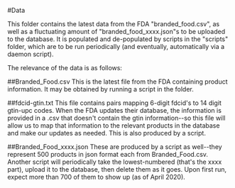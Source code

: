 #Data

This folder contains the latest data from the FDA "branded_food.csv", as well as
a fluctuating amount of "branded_food_xxxx.json"s to be uploaded to the
database.  It is populated and de-populated by scripts in the "scripts" folder,
which are to be run periodically (and eventually, automatically via a daemon
script).

The relevance of the data is as follows:

##Branded_Food.csv
This is the latest file from the FDA containing product information.  It may be
obtained by running a script in the folder.

##fdcid-gtin.txt
This file contains pairs mapping 6-digit fdcid's to 14 digit gtin-upc codes.
When the FDA updates their database, the information is provided in a .csv that
doesn't contain the gtin information--so this file will allow us to map that
information to the relevant products in the database and make our updates as
needed.  This is also produced by a script.

##Branded_Food_xxxx.json
These are produced by a script as well--they represent 500 products in json
format each from Branded_Food.csv.  Another script will periodically take the
lowest-numbered (that's the xxxx part), upload it to the database, then delete
them as it goes.  Upon first run, expect more than 700 of them to show up (as of
April 2020).
